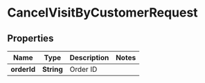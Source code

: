 
# CancelVisitByCustomerRequest

## Properties
Name | Type | Description | Notes
------------ | ------------- | ------------- | -------------
**orderId** | **String** | Order ID | 



